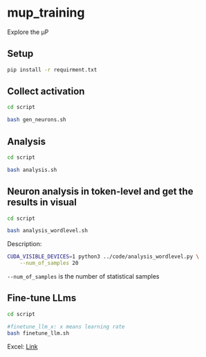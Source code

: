 # mup_training
Explore the µP

## Setup
```bash
pip install -r requirment.txt
```

## Collect activation
```bash
cd script

bash gen_neurons.sh
```

## Analysis
```bash
cd script

bash analysis.sh
```

## Neuron analysis in token-level and get the results in visual
```bash
cd script

bash analysis_wordlevel.sh
```
Description:
```bash
CUDA_VISIBLE_DEVICES=1 python3 ../code/analysis_wordlevel.py \
    --num_of_samples 20
```
`--num_of_samples` is the number of statistical samples 


## Fine-tune LLms
```bash
cd script

#finetune_llm_x: x means learning rate
bash finetune_llm.sh
```

Excel: [Link](https://docs.google.com/spreadsheets/d/1ZZ0mwfliMvH0N7WlwK_gDtJPsxi_l27XxKmCstRLpAI/edit?usp=sharing)
